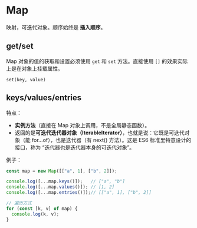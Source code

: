 # Map

映射，可迭代对象。顺序始终是 **插入顺序**。

## get/set

Map 对象的值的获取和设置必须使用 `get` 和 `set` 方法。直接使用 `[]` 的效果实际上是在对象上挂载属性。

`set(key, value)`

## keys/values/entries

特点：

* **实例方法**（直接在 Map 对象上调用，不是全局静态函数）。
* 返回的是**可迭代迭代器对象（IterableIterator）**，也就是说：它既是可迭代对象（能 for...of），也是迭代器（有 next() 方法）。这是 ES6 标准里特意设计的接口，称为 “迭代器也是迭代器本身的可迭代对象”。

例子：

```js
const map = new Map([["a", 1], ["b", 2]]);

console.log([...map.keys()]);   // ["a", "b"]
console.log([...map.values()]); // [1, 2]
console.log([...map.entries()]);// [["a", 1], ["b", 2]]

// 遍历方式
for (const [k, v] of map) {
  console.log(k, v);
}
```

